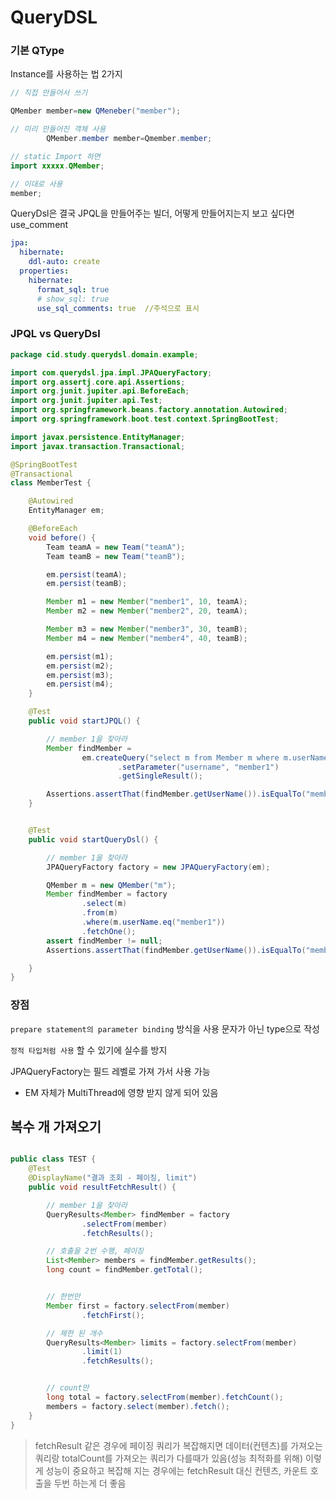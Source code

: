 # QueryDSL

### 기본 QType

Instance를 사용하는 법 2가지

```java
// 직접 만들어서 쓰기

QMember member=new QMeneber("member");

// 미리 만들어진 객체 사용
        QMember.member member=Qmember.member;

// static Import 하면
import xxxxx.QMember;

// 이대로 사용
member;
```

QueryDsl은 결국 JPQL을 만들어주는 빌더, 어떻게 만들어지는지 보고 싶다면 use_comment

```yaml
jpa:
  hibernate:
    ddl-auto: create
  properties:
    hibernate:
      format_sql: true
      # show_sql: true
      use_sql_comments: true  //주석으로 표시
```

### JPQL vs QueryDsl

```java
package cid.study.querydsl.domain.example;

import com.querydsl.jpa.impl.JPAQueryFactory;
import org.assertj.core.api.Assertions;
import org.junit.jupiter.api.BeforeEach;
import org.junit.jupiter.api.Test;
import org.springframework.beans.factory.annotation.Autowired;
import org.springframework.boot.test.context.SpringBootTest;

import javax.persistence.EntityManager;
import javax.transaction.Transactional;

@SpringBootTest
@Transactional
class MemberTest {

    @Autowired
    EntityManager em;

    @BeforeEach
    void before() {
        Team teamA = new Team("teamA");
        Team teamB = new Team("teamB");

        em.persist(teamA);
        em.persist(teamB);

        Member m1 = new Member("member1", 10, teamA);
        Member m2 = new Member("member2", 20, teamA);

        Member m3 = new Member("member3", 30, teamB);
        Member m4 = new Member("member4", 40, teamB);

        em.persist(m1);
        em.persist(m2);
        em.persist(m3);
        em.persist(m4);
    }

    @Test
    public void startJPQL() {

        // member 1을 찾아라
        Member findMember =
                em.createQuery("select m from Member m where m.userName = :username", Member.class)
                        .setParameter("username", "member1")
                        .getSingleResult();

        Assertions.assertThat(findMember.getUserName()).isEqualTo("member1");
    }


    @Test
    public void startQueryDsl() {

        // member 1을 찾아라
        JPAQueryFactory factory = new JPAQueryFactory(em);

        QMember m = new QMember("m");
        Member findMember = factory
                .select(m)
                .from(m)
                .where(m.userName.eq("member1"))
                .fetchOne();
        assert findMember != null;
        Assertions.assertThat(findMember.getUserName()).isEqualTo("member1");

    }
}

```

### 장점

`prepare statement의 parameter binding` 방식을 사용 문자가 아닌 type으로 작성

`정적 타입처럼 사용` 할 수 있기에 실수를 방지

JPAQueryFactory는 필드 레벨로 가져 가서 사용 가능

* EM 자체가 MultiThread에 영향 받지 않게 되어 있음

## 복수 개 가져오기

```java

public class TEST {
    @Test
    @DisplayName("결과 조회 - 페이징, limit")
    public void resultFetchResult() {

        // member 1을 찾아라
        QueryResults<Member> findMember = factory
                .selectFrom(member)
                .fetchResults();

        // 호출을 2번 수행, 페이징
        List<Member> members = findMember.getResults();
        long count = findMember.getTotal();


        // 한번만
        Member first = factory.selectFrom(member)
                .fetchFirst();

        // 제한 된 개수
        QueryResults<Member> limits = factory.selectFrom(member)
                .limit(1)
                .fetchResults();


        // count만
        long total = factory.selectFrom(member).fetchCount();
        members = factory.select(member).fetch();
    }
}

```

> fetchResult 같은 경우에 페이징 쿼리가 복잡해지면 데이터(컨텐츠)를 가져오는 쿼리랑 totalCount를 가져오는 쿼리가 다를때가 있음(성능 최적화를 위해)
> 이렇게 성능이 중요하고 복잡해 지는 경우에는 fetchResult 대신 컨텐츠, 카운트 호출을 두번 하는게 더 좋음
